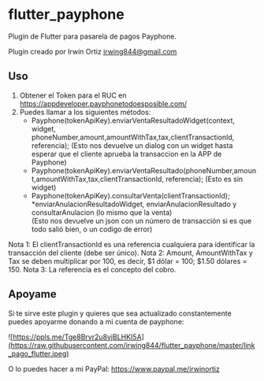 # flutter_payphone

Plugin de Flutter para pasarela de pagos Payphone.

Plugin creado por Irwin Ortiz <irwing844@gmail.com>

## Uso

1. Obtener el Token para el RUC en https://appdeveloper.payphonetodoesposible.com/
2. Puedes llamar a los siguientes métodos:
    * Payphone(tokenApiKey).enviarVentaResultadoWidget(context, widget, phoneNumber,amount,amountWithTax,tax,clientTransactionId, referencia); (Esto nos devuelve un dialog con un widget hasta esperar que el cliente aprueba la transaccion en la APP de Payphone)
    * Payphone(tokenApiKey).enviarVentaResultado(phoneNumber,amount,amountWithTax,tax,clientTransactionId, referencia); (Esto es sin widget)
    * Payphone(tokenApiKey).consultarVenta(clientTransactionId); 
    *enviarAnulacionResultadoWidget, enviarAnulacionResultado y consultarAnulacion (lo mismo que la venta)   
    (Esto nos devuelve un json con un número de transacción si es que todo salió bien, o un codigo de error)

Nota 1: El clientTransactionId es una referencia cualquiera para identificar la transacción del cliente (debe ser único). 
Nota 2: Amount, AmountWithTax y Tax se deben multiplicar por 100, es decir, $1 dólar = 100; $1.50 dólares = 150.
Nota 3: La referencia es el concepto del cobro. 

## Apoyame
Si te sirve este plugin y quieres que sea actualizado constantemente puedes apoyarme donando 
a mi cuenta de payphone:
 
 ![https://ppls.me/Tge8Brvr2u8yjBLHKI5A](https://raw.githubusercontent.com/irwing844/flutter_payphone/master/link_pago_flutter.jpeg)


O lo puedes hacer a mi PayPal: https://www.paypal.me/irwinortiz